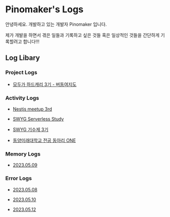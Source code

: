 # Pinomaker's Logs

안녕하세요. 개발하고 있는 개발자 Pinomaker 입니다.

제가 개발을 하면서 겪은 일들과 기록하고 싶은 것들 혹은 일상적인 것들을 간단하게 기록할려고 합니다!!!

## Log Libary

### Project Logs

- [모두가 하드캐리 3기 - 버동여지도](project-logs/budmap.md)

### Activity Logs

- [Nestjs meetup 3rd](activity-logs/nestjs-meetup-3rd.md)

- [SWYG Serverless Study](activity-logs/swyg-serverless-study.md)

- [SWYG 기수제 3기](activity-logs/swyg-meetup-3rd.md)

- [동양미래대학교 전공 동아리 ONE](activity-logs/dmu-one.md)

### Memory Logs

- [2023.05.09](memory-logs/20230509.md)

### Error Logs

- [2023.05.08](error-logs/20230508.md)

- [2023.05.10](error-logs/20230510.md)

- [2023.05.12](error-logs/20230512.md)
